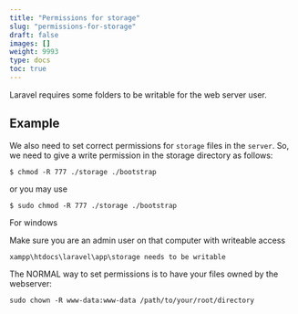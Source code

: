 ```yaml
---
title: "Permissions for storage"
slug: "permissions-for-storage"
draft: false
images: []
weight: 9993
type: docs
toc: true
---
```


Laravel requires some folders to be writable for the web server user.

## Example
We also need to set correct permissions for `storage` files in the `server`. So, we need to give a write permission in the storage directory as follows:

    $ chmod -R 777 ./storage ./bootstrap

or you may use

    $ sudo chmod -R 777 ./storage ./bootstrap

For windows

Make sure you are an admin user on that computer with writeable access

    xampp\htdocs\laravel\app\storage needs to be writable

The NORMAL way to set permissions is to have your files owned by the webserver:

    sudo chown -R www-data:www-data /path/to/your/root/directory



